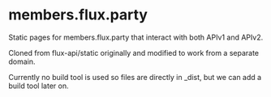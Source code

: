 # members.flux.party

Static pages for members.flux.party that interact with both APIv1 and APIv2. 

Cloned from flux-api/static originally and modified to work from a separate domain.

Currently no build tool is used so files are directly in _dist, but we can add a build tool later on.
